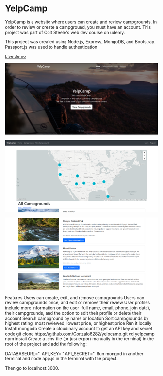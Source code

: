 # YelpCamp

YelpCamp is a website where users can create and review campgrounds. In order to review or create a campground, you must have an account. This project was part of Colt Steele's web dev course on udemy.

This project was created using Node.js, Express, MongoDB, and Bootstrap. Passport.js was used to handle authentication.

[Live demo](https://floating-anchorage-90689.herokuapp.com/)

![This is an image](https://github.com/Gonzalo6282/YelpCamp/blob/main/yelp1.png)

![This is an image](https://github.com/Gonzalo6282/YelpCamp/blob/main/yelp2.png)

![This is an image](https://github.com/Gonzalo6282/YelpCamp/blob/main/yelp3.png)

Features
Users can create, edit, and remove campgrounds
Users can review campgrounds once, and edit or remove their review
User profiles include more information on the user (full name, email, phone, join date), their campgrounds, and the option to edit their profile or delete their account
Search campground by name or location
Sort campgrounds by highest rating, most reviewed, lowest price, or highest price
Run it locally
Install mongodb
Create a cloudinary account to get an API key and secret code
git clone https://github.com/Gonzalo6282/yelpcamp.git
cd yelpcamp
npm install
Create a .env file (or just export manually in the terminal) in the root of the project and add the following:

DATABASEURL='<url>'
API_KEY=''<key>
API_SECRET='<secret>'
Run mongod in another terminal and node app.js in the terminal with the project.

Then go to localhost:3000.
